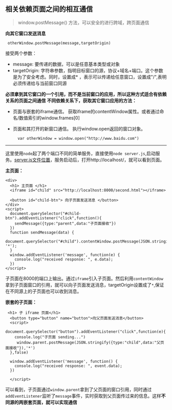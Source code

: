 ## 相关依赖页面之间的相互通信 ##
> window.postMessage() 方法，可以安全的进行跨域，跨页面通信

**向其它窗口发送消息**
```
 otherWindow.postMessage(message,targetOrigin)
```
接受两个参数：
- message: 要传递的数据，可以是任意基本类型或对象
- targetOrigin: 字符串参数，指明目标窗口的源，协议+域名+端口。这个参数是为了安全考虑。同时，设置成* ，表示可以传递给任意窗口，设置成"/",表明必须传递给与当前窗口同源


**必须拿到其它窗口的一个引用，而不是当前窗口的应用，所以这种方式适合有依赖关系的页面之间通信**
**不同依赖关系下，获取其它窗口应用的方法：**
- 页面与嵌套的iframe通信。
    获取iframe的contentWindow属性。或者通过命名/数值索引的window.frames[0]

- 页面和其打开的新窗口通信。
    执行window.open返回的窗口对象。
    ```
      var otherWindow = window.open("http://www.baidu.com")
    ```
***
这里使用`node`起了两个端口不同的简单服务，直接使用`node server.js`,启动服务。[server.js文件位置](./server.js)，服务启动后，打开http://localhost/，就可以看到页面。

**主页面：**
```
<div>
  <h1> 主页面 </h1>
  <iframe id="child" src="http://localhost:8000/second.html"></iframe>

  <button id="child-btn"> 向子页面发送消息 </button>
</div>
<script>
  document.querySelector("#child-btn").addEventListener("click",function(){
    sendMessage({type:"parent",data:"子页面接收"})
  })
  function sendMessage(data) {
    document.querySelector("#child").contentWindow.postMessage(JSON.stringify(data), '*');
  }
  window.addEventListener('message', function(e) {
    console.log("received response: ", e.data);
  })
</script>
```
子页面在8000的端口上输出。通过`iframe`引入子页面。然后利用`contentWindow`拿到子页面窗口的引用，就可以向子页面发送消息，targetOrigin设置成了`*`,保证在不同源上的子页面也可以收到消息。

**嵌套的子页面：**
```
 <h1> 子 iframe 页面</h1>
  <button type="button" name="button">向父页面发送消息</button>
  <script>
  document.querySelector("button").addEventListener("click",function(e){
    console.log("子页面 sending...")
     window.parent.postMessage(JSON.stringify({type:"child",data:"父页面接收"}),'*')
  },false)

  window.addEventListener('message', function() {
    console.log("received response: ", event.data);
  })

  </script>
```
 可以看到，子页面通过`window.parent`拿到了父页面的窗口引用，同时通过`addEventListener`监听了`message`事件，实时获取到父页面传过来的信息。这样**不同源的两嵌套页面，就可以实现通信**
